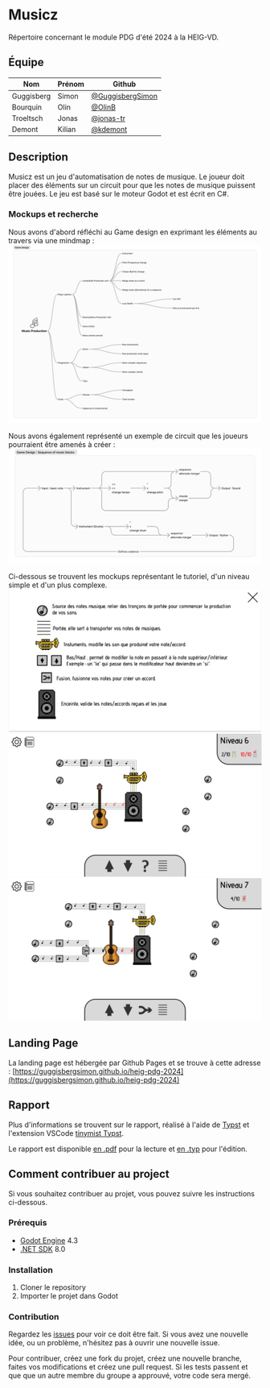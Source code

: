 # Musicz

Répertoire concernant le module PDG d'été 2024 à la HEIG-VD.

## Équipe

| Nom | Prénom | Github |
| --- | ------ | ----- |
| Guggisberg   | Simon | [@GuggisbergSimon](https://github.com/GuggisbergSimon) |
| Bourquin	| Olin	| [@OlinB](https://github.com/OlinB) |
| Troeltsch	| Jonas	| [@jonas-tr](https://github.com/jonas-tr) |
| Demont	| Kilian | [@kdemont](https://github.com/kdemont) |

## Description

Musicz est un jeu d'automatisation de notes de musique. Le joueur doit placer des éléments sur un circuit pour que les notes de musique puissent être jouées. Le jeu est basé sur le moteur Godot et est écrit en C#.

### Mockups et recherche

Nous avons d'abord réfléchi au Game design en exprimant les éléments au travers via une mindmap :
![Game design](/rapport/img/game-design.png)

Nous avons également représenté un exemple de circuit que les joueurs pourraient être amenés à créer :
![Game design sequence](/rapport/img/game-design-sequence.png)

Ci-dessous se trouvent les mockups représentant le tutoriel, d'un niveau simple et d'un plus complexe.
![Tutorial](/rapport/img/mockup-tutorial.png)
![Early level](/rapport/img/mockup-early-level.png)
![Later level](/rapport/img/mockup-late-level.png)

## Landing Page

La landing page est hébergée par Github Pages et se trouve à cette adresse : [https://guggisbergsimon.github.io/heig-pdg-2024](https://guggisbergsimon.github.io/heig-pdg-2024)

## Rapport

Plus d'informations se trouvent sur le rapport, réalisé à l'aide de [Typst](https://typst.app/) et l'extension VSCode [tinymist Typst](https://marketplace.visualstudio.com/items?itemName=myriad-dreamin.tinymist).

Le rapport est disponible [en .pdf](/rapport/rapport.pdf) pour la lecture et [en .typ](/rapport/rapport.typ) pour l'édition.


## Comment contribuer au project

Si vous souhaitez contribuer au projet, vous pouvez suivre les instructions ci-dessous.

### Prérequis

- [Godot Engine](https://godotengine.org/download/windows/) 4.3
- [.NET SDK](https://dotnet.microsoft.com/en-us/download) 8.0

### Installation

1. Cloner le repository
2. Importer le projet dans Godot

### Contribution

Regardez les [issues](https://github.com/GuggisbergSimon/heig-pdg-2024/issues) pour voir ce doit être fait. Si vous avez une nouvelle idée, ou un problème, n'hésitez pas à ouvrir une nouvelle issue.

Pour contribuer, créez une fork du projet, créez une nouvelle branche, faites vos modifications et créez une pull request. Si les tests passent et que que un autre membre du groupe a approuvé, votre code sera mergé.